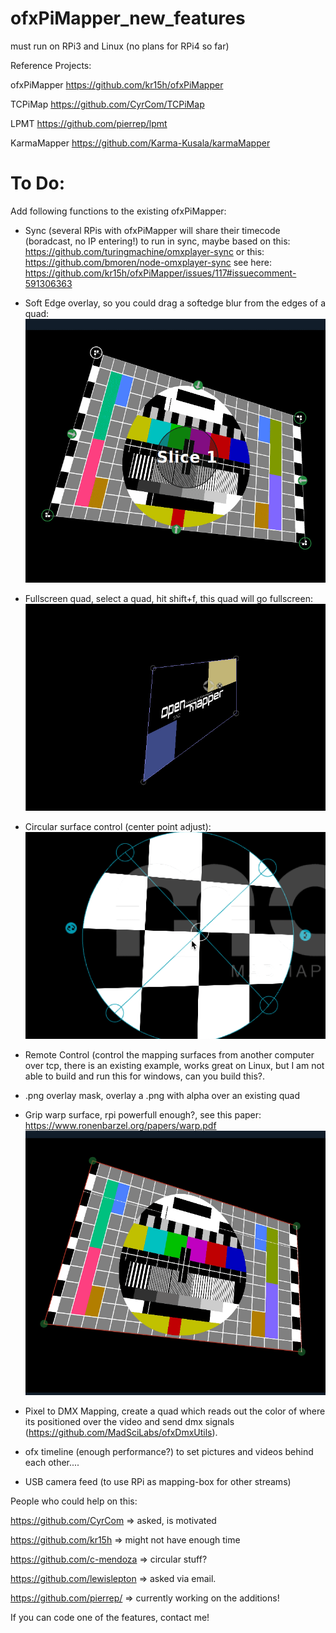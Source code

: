# ofxPiMapper_new_features
must run on RPi3 and Linux (no plans for RPi4 so far)

Reference Projects:

ofxPiMapper
https://github.com/kr15h/ofxPiMapper

TCPiMap
https://github.com/CyrCom/TCPiMap

LPMT
https://github.com/pierrep/lpmt

KarmaMapper
https://github.com/Karma-Kusala/karmaMapper


# To Do:

Add following functions to the existing ofxPiMapper:

- Sync (several RPis with ofxPiMapper will share their timecode (boradcast, no IP entering!) to run in sync, maybe based on this: https://github.com/turingmachine/omxplayer-sync or this: https://github.com/bmoren/node-omxplayer-sync
see here: https://github.com/kr15h/ofxPiMapper/issues/117#issuecomment-591306363


- Soft Edge overlay, so you could drag a softedge blur from the edges of a quad:
![](https://github.com/magdesign/ofxPiMapper_new_features/blob/master/softedge.gif?raw=true)
- Fullscreen quad, select a quad, hit shift+f, this quad will go fullscreen:
![](https://github.com/magdesign/ofxPiMapper_new_features/blob/master/fullscreen2.gif?raw=true)
- Circular surface control (center point adjust):
![](https://github.com/magdesign/ofxPiMapper_new_features/blob/master/circular.gif?raw=true)

- Remote Control (control the mapping surfaces from another computer over tcp, there is an existing example, works great on Linux, but I am not able to build and run this for windows, can you build this?.


- .png overlay mask, overlay a .png with alpha over an existing quad


- Grip warp surface, rpi powerfull enough?, see this paper: https://www.ronenbarzel.org/papers/warp.pdf
![](https://github.com/magdesign/ofxPiMapper_new_features/blob/master/grid_warp.gif?raw=true)

- Pixel to DMX Mapping, create a quad which reads out the color of where its positioned over the video and send dmx signals (https://github.com/MadSciLabs/ofxDmxUtils).

- ofx timeline (enough performance?) to set pictures and videos behind each other....

- USB camera feed (to use RPi as mapping-box for other streams)


People who could help on this:

https://github.com/CyrCom  => asked, is motivated

https://github.com/kr15h => might not have enough time

https://github.com/c-mendoza => circular stuff?

https://github.com/lewislepton => asked via email.

https://github.com/pierrep/ => currently working on the additions!

If you can code one of the features, contact me!
